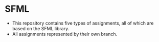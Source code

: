 # SFML
+ This repository contains five types of assignments, all of which are based on the SFML library.
+ All assignments represented by their own branch.
